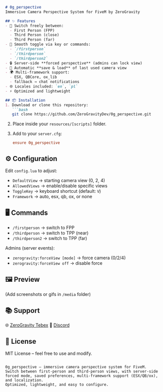 ````markdown
# 0g_perspective
Immersive Camera Perspective System for FiveM by ZeroGravity

## ✨ Features
- 🎥 Switch freely between:
  - First Person (FPP)
  - Third Person (close)
  - Third Person (far)
- 🔄 Smooth toggle via key or commands:
  - `/firstperson`
  - `/thirdperson`
  - `/thirdperson2`
- 🔒 Server-side **forced perspective** (admins can lock view)
- 💾 Automatic **save & load** of last used camera view
- 🌍 Multi-framework support:
  - ESX, QBCore, ox_lib
  - fallback → chat notifications
- 🌐 Locales included: `en`, `pl`
- ⚡ Optimized and lightweight

## 📦 Installation
1. Download or clone this repository:
   ```bash
   git clone https://github.com/ZeroGravityDev/0g_perspective.git
````

2. Place inside your `resources/[scripts]` folder.
3. Add to your `server.cfg`:

   ```cfg
   ensure 0g_perspective
   ```

## ⚙️ Configuration

Edit `config.lua` to adjust:

* `DefaultView` → starting camera view (0, 2, 4)
* `AllowedViews` → enable/disable specific views
* `ToggleKey` → keyboard shortcut (default: `V`)
* `Framework` → auto, esx, qb, ox, or none

## 🖥️ Commands

* `/firstperson` → switch to FPP
* `/thirdperson` → switch to TPP (near)
* `/thirdperson2` → switch to TPP (far)

Admins (server events):

* `zerogravity:forceView [mode]` → force camera (0/2/4)
* `zerogravity:forceView off` → disable force

## 🖼️ Preview

(Add screenshots or gifs in `/media` folder)

## 📚 Support

🌐 [ZeroGravity Tebex](https://zerogravity.tebex.io)
💬 [Discord](https://discord.gg/YbuNXpwkWY)

## 📜 License

MIT License – feel free to use and modify.

```

0g_perspective – immersive camera perspective system for FiveM.
Switch between first-person and third-person views, with server-side forced mode, saved preferences, multi-framework support (ESX/QB/ox), and localization.
Optimized, lightweight, and easy to configure.

```
